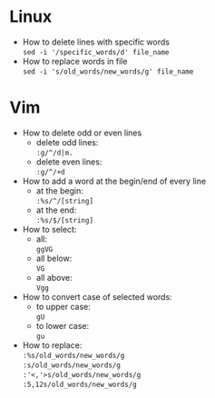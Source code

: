 # Linux
* How to delete lines with specific words  
`sed -i '/specific_words/d' file_name`
* How to replace words in file  
`sed -i 's/old_words/new_words/g' file_name`
# Vim
* How to delete odd or even lines
  * delete odd lines:  
  `:g/^/d|m.`
  * delete even lines:  
  `:g/^/+d`
* How to add a word at the begin/end of every line
  * at the begin:  
  `:%s/^/[string]`
  * at the end:  
  `:%s/$/[string]`
* How to select:  
  * all:  
  `ggVG`
  * all below:  
  `VG`
  * all above:  
  `Vgg`
* How to convert case of selected words:
  * to upper case:  
  `gU`
  * to lower case:  
  `gu`
* How to replace:  
`:%s/old_words/new_words/g`  
`:s/old_words/new_words/g`  
`:'<,'>s/old_words/new_words/g`  
`:5,12s/old_words/new_words/g`
